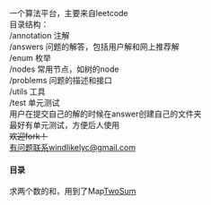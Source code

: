 一个算法平台，主要来自leetcode  
目录结构：  
/annotation 注解  
/answers 问题的解答，包括用户解和网上推荐解  
/enum 枚举  
/nodes 常用节点，如树的node  
/problems 问题的描述和接口  
/utils 工具  
/test 单元测试  
用户在提交自己的解的时候在answer创建自己的文件夹  
最好有单元测试，方便后人使用  
~~欢迎fork！~~  
有问题联系windlikelyc@gmail.com  
#### 目录
求两个数的和，用到了Map[TwoSum](../problems/easy/TwoSum.java)